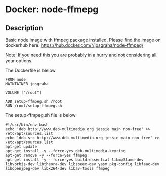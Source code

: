 # Docker: node-ffmepg 

## Description
Basic node image with ffmpeg package installed.  Please find the image on dockerhub here.
https://hub.docker.com/r/josgraha/node-ffmpeg/

Note: If you need this you are probably in a hurry and not considering all your options.

The Dockerfile is blelow
```
FROM node
MAINTAINER josgraha

VOLUME ["/root"]

ADD setup-ffmpeg.sh /root
RUN /root/setup-ffmpeg.sh
```

The setup-ffmpeg.sh file is below
```
#!/usr/bin/env bash
echo 'deb http://www.deb-multimedia.org jessie main non-free' >> /etc/apt/sources.list
echo 'deb-src http://www.deb-multimedia.org jessie main non-free' >> /etc/apt/sources.list
apt-get update
apt-get install -y --force-yes deb-multimedia-keyring
apt-get remove -y --force-yes ffmpeg
apt-get install -y --force-yes build-essential libmp3lame-dev libvorbis-dev libtheora-dev libspeex-dev yasm pkg-config libfaac-dev libopenjpeg-dev libx264-dev libav-tools ffmpeg
```